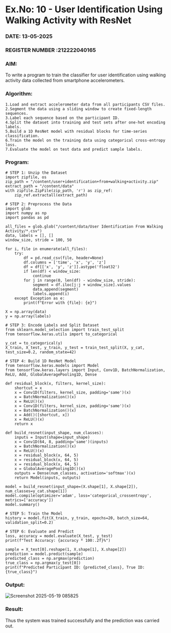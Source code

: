 # Ex.No: 10 - User Identification Using Walking Activity with ResNet
### DATE: 13-05-2025                                                                           
### REGISTER NUMBER :212222040165
### AIM: 
To write a program to train the classifier for user identification using walking activity data collected from smartphone accelerometers.

###  Algorithm:
```
1.Load and extract accelerometer data from all participants CSV files.
2.Segment the data using a sliding window to create fixed-length sequences.
3.Label each sequence based on the participant ID.
4.Split the dataset into training and test sets after one-hot encoding labels.
5.Build a 1D ResNet model with residual blocks for time-series classification.
6.Train the model on the training data using categorical cross-entropy loss.
7.Evaluate the model on test data and predict sample labels.
```

### Program:
```
# STEP 1: Unzip the Dataset
import zipfile, os
zip_path = "/content/user+identification+from+walking+activity.zip"
extract_path = "/content/data"
with zipfile.ZipFile(zip_path, 'r') as zip_ref:
    zip_ref.extractall(extract_path)

# STEP 2: Preprocess the Data
import glob
import numpy as np
import pandas as pd

all_files = glob.glob("/content/data/User Identification From Walking Activity/*.csv")
data, labels = [], []
window_size, stride = 100, 50

for i, file in enumerate(all_files):
    try:
        df = pd.read_csv(file, header=None)
        df.columns = ['time', 'x', 'y', 'z']
        df = df[['x', 'y', 'z']].astype('float32')
        if len(df) < window_size:
            continue
        for j in range(0, len(df) - window_size, stride):
            segment = df.iloc[j:j + window_size].values
            data.append(segment)
            labels.append(i)
    except Exception as e:
        print(f"Error with {file}: {e}")

X = np.array(data)
y = np.array(labels)

# STEP 3: Encode Labels and Split Dataset
from sklearn.model_selection import train_test_split
from tensorflow.keras.utils import to_categorical

y_cat = to_categorical(y)
X_train, X_test, y_train, y_test = train_test_split(X, y_cat, test_size=0.2, random_state=42)

# STEP 4: Build 1D ResNet Model
from tensorflow.keras.models import Model
from tensorflow.keras.layers import Input, Conv1D, BatchNormalization, ReLU, Add, GlobalAveragePooling1D, Dense

def residual_block(x, filters, kernel_size):
    shortcut = x
    x = Conv1D(filters, kernel_size, padding='same')(x)
    x = BatchNormalization()(x)
    x = ReLU()(x)
    x = Conv1D(filters, kernel_size, padding='same')(x)
    x = BatchNormalization()(x)
    x = Add()([shortcut, x])
    x = ReLU()(x)
    return x

def build_resnet(input_shape, num_classes):
    inputs = Input(shape=input_shape)
    x = Conv1D(64, 8, padding='same')(inputs)
    x = BatchNormalization()(x)
    x = ReLU()(x)
    x = residual_block(x, 64, 5)
    x = residual_block(x, 64, 5)
    x = residual_block(x, 64, 5)
    x = GlobalAveragePooling1D()(x)
    outputs = Dense(num_classes, activation='softmax')(x)
    return Model(inputs, outputs)

model = build_resnet(input_shape=(X.shape[1], X.shape[2]), num_classes=y_cat.shape[1])
model.compile(optimizer='adam', loss='categorical_crossentropy', metrics=['accuracy'])
model.summary()

# STEP 5: Train the Model
history = model.fit(X_train, y_train, epochs=20, batch_size=64, validation_split=0.2)

# STEP 6: Evaluate and Predict
loss, accuracy = model.evaluate(X_test, y_test)
print(f"Test Accuracy: {accuracy * 100:.2f}%")

sample = X_test[0].reshape(1, X.shape[1], X.shape[2])
prediction = model.predict(sample)
predicted_class = np.argmax(prediction)
true_class = np.argmax(y_test[0])
print(f"Predicted Participant ID: {predicted_class}, True ID: {true_class}")
```

### Output:
![Screenshot 2025-05-19 085825](https://github.com/user-attachments/assets/d6f52612-63a1-4f60-b184-29d125ccb411)


### Result:
Thus the system was trained successfully and the prediction was carried out.
